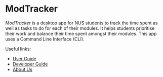 # ModTracker
_ModTracker_ is a desktop app for NUS students to track the time spent 
as well as tasks to do for each of their modules.
It helps students prioritise their work and 
balance their time spent amongst their modules. 
This app uses a Command Line Interface (CLI).

Useful links:
* [User Guide](UserGuide.md)
* [Developer Guide](DeveloperGuide.md)
* [About Us](AboutUs.md)
